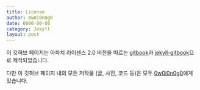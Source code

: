 ```yaml
---
title: License
author: 0w0i0n0g0
date: 0000-00-00
category: Jekyll
layout: post
---
```


이 깃허브 페이지는 아파치 라이센스 2.0 버전을 따르는 [gitbook](https://github.com/GitbookIO/gitbook)과 [jekyll-gitbook](https://github.com/sighingnow/jekyll-gitbook)으로 제작되었습니다.

다만 이 깃허브 페이지 내의 모든 저작물 (글, 사진, 코드 등)은 모두 [0w0i0n0g0](https://github.com/0w0i0n0g0)에게 있습니다.
